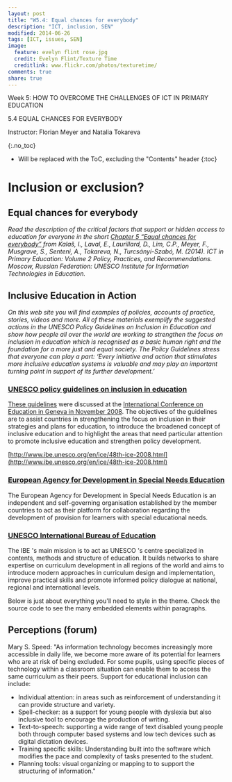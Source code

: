 ```yaml
---
layout: post
title: "W5.4: Equal chances for everybody"
description: "ICT, inclusion, SEN"
modified: 2014-06-26
tags: [ICT, issues, SEN]
image:
  feature: evelyn flint rose.jpg
  credit: Evelyn Flint/Texture Time
  creditlink: www.flickr.com/photos/texturetime/
comments: true
share: true
---
```


Week 5: HOW TO OVERCOME THE CHALLENGES OF ICT IN PRIMARY EDUCATION

5.4 EQUAL CHANCES FOR EVERYBODY

Instructor: Florian Meyer and Natalia Tokareva

{:.no_toc}

* Will be replaced with the ToC, excluding the "Contents" header
{:toc}

# Inclusion or exclusion?

## Equal chances for everybody

*Read the description of the critical factors that support or hidden access to education for everyone in the short [Chapter 5 “Equal chances for everybody”](https://d396qusza40orc.cloudfront.net/ictinprimary/unesco_book/Chapter_5_Equal_chances_for_everybody.pdf)  from Kalaš, I., Laval, E., Laurillard, D., Lim, C.P., Meyer, F., Musgrave, S., Senteni, A., Tokareva, N., Turcsányi-Szabó, M. (2014). ICT in Primary Education: Volume 2 Policy, Practices, and Recommendations. Moscow, Russian Federation: UNESCO Institute for Information Technologies in Education.*

## Inclusive Education in Action

*On this web site you will find examples of policies, accounts of practice, stories, videos and more. All of these materials exemplify the suggested actions in the UNESCO Policy Guidelines on Inclusion in Education and show how people all over the world are working to strengthen the focus on inclusion in education which is recognised as a basic human right and the foundation for a more just and equal society. The Policy Guidelines stress that everyone can play a part: ‘Every initiative and action that stimulates more inclusive education systems is valuable and may play an important turning point in support of its further development.’*

### [UNESCO policy guidelines on inclusion in education](http://www.inclusive-education-in-action.org/iea/index.php?menuid=47)

[These guidelines](http://www.inclusive-education-in-action.org/iea/index.php?menuid=47) were discussed at the [International Conference on Education in Geneva in November 2008](http://www.ibe.unesco.org/en/ice/48th-ice-2008.html). The objectives of the guidelines are to assist countries in strengthening the focus on inclusion in their strategies and plans for education, to introduce the broadened concept of inclusive education and to highlight the areas that need particular attention to promote inclusive education and strengthen policy development.

[http://www.ibe.unesco.org/en/ice/48th-ice-2008.html](http://www.ibe.unesco.org/en/ice/48th-ice-2008.html)

### [European Agency for Development in Special Needs Education](http://www.european-agency.org/)

The European Agency for Development in Special Needs Education is an independent and self-governing organisation established by the member countries to act as their platform for collaboration regarding the development of provision for learners with special educational needs.

### [UNESCO International Bureau of Education](http://www.ibe.unesco.org/en.html)


The IBE 's main mission is to act as UNESCO 's centre specialized in contents, methods and structure of education. It builds networks to share expertise on curriculum development in all regions of the world and aims to introduce modern approaches in curriculum design and implementation, improve practical skills and promote informed policy dialogue at national, regional and international levels.

Below is just about everything you'll need to style in the theme. Check the source code to see the many embedded elements within paragraphs.

## Perceptions (forum)

Mary S. Speed: "As information technology becomes increasingly more accessible in daily life, we become more aware of its potential for learners who are at risk of being excluded. For some pupils, using specific pieces of technology within a classroom situation can enable them to access the same curriculum as their peers. Support for educational inclusion can include:

* Individual attention: in areas such as reinforcement of understanding it can provide structure and variety.
* Spell-checker: as a support for young people with dyslexia but also inclusive tool to encourage the production of writing. 
*  Text-to-speech: supporting a wide range of text disabled young people both through computer based systems and low tech devices such as digital dictation devices. 
* Training specific skills: Understanding built into the software which modifies the pace and complexity of tasks presented to the student. 
* Planning tools: visual organizing or mapping to to support the structuring of 
information."